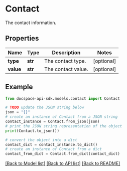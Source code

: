 # Contact
The contact information.

## Properties

Name | Type | Description | Notes
------------ | ------------- | ------------- | -------------
**type** | **str** | The contact type. | [optional] 
**value** | **str** | The contact value. | [optional] 

## Example

```python
from docspace-api-sdk.models.contact import Contact

# TODO update the JSON string below
json = "{}"
# create an instance of Contact from a JSON string
contact_instance = Contact.from_json(json)
# print the JSON string representation of the object
print(Contact.to_json())

# convert the object into a dict
contact_dict = contact_instance.to_dict()
# create an instance of Contact from a dict
contact_from_dict = Contact.from_dict(contact_dict)
```
[[Back to Model list]](../README.md#documentation-for-models) [[Back to API list]](../README.md#documentation-for-api-endpoints) [[Back to README]](../README.md)


